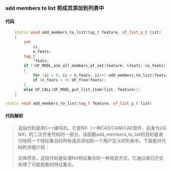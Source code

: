### add members to list 将成员添加到列表中

#### 代码

```cpp
    static void add_members_to_list(tag_t feature, uf_list_p_t list)  
    {  
        int  
            ii,  
            n_feats;  
        tag_t  
            *feats;  
        if (!UF_MODL_ask_all_members_of_set(feature, &feats, &n_feats))  
        {  
            for (ii = 0; ii < n_feats; ii++) add_members_to_list(feats[ii], list);  
            if (n_feats > 0) UF_free(feats);  
        }  
        else UF_CALL(UF_MODL_put_list_item(list, feature));  
    }

```

```cpp
static void add_members_to_list(tag_t feature, uf_list_p_t list)

```

#### 代码解析

> 这段代码是用C++编写的，它是NX（一种CAD/CAM/CAE软件，前身为UG NX）的二次开发代码的一部分。该函数add_members_to_list的目的是递归地将一个特征集合的所有成员添加到一个用户定义的列表中。下面是对代码的详细介绍：
>
> 总体而言，这段代码是处理NX特征集合的一种高效方式，它通过递归方式处理了可能嵌套的特征集合。
>
